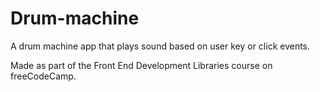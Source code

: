 ﻿# Drum-machine
 
 A drum machine app that plays sound based on user key or click events.
 
Made as part of the Front End Development Libraries course on freeCodeCamp.

